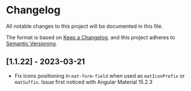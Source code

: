# Changelog

All notable changes to this project will be documented in this file.

The format is based on [Keep a Changelog](https://keepachangelog.com/en/1.0.0/),
and this project adheres to [Semantic Versioning](https://semver.org/spec/v2.0.0.html).

## [1.1.22] - 2023-03-21
- Fix icons positioning in `mat-form-field` when used as `matIconPrefix` or `matSuffix`. Issue first noticed with Angular Material 15.2.3

